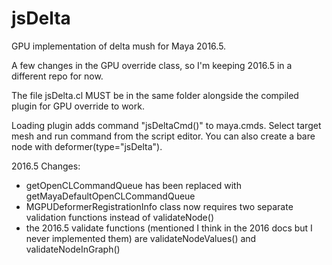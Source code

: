 # jsDelta
GPU implementation of delta mush for Maya 2016.5.

A few changes in the GPU override class, so I'm keeping 2016.5 in a different repo for now.

The file jsDelta.cl MUST be in the same folder alongside the compiled plugin for GPU override to work.

Loading plugin adds command "jsDeltaCmd()" to maya.cmds. Select target mesh and run command from the script editor. You can also create a bare node with deformer(type="jsDelta").

2016.5 Changes:
- getOpenCLCommandQueue has been replaced with getMayaDefaultOpenCLCommandQueue
- MGPUDeformerRegistrationInfo class now requires two separate validation functions instead of validateNode()
- the 2016.5 validate functions (mentioned I think in the 2016 docs but I never implemented them) are validateNodeValues() and validateNodeInGraph()
